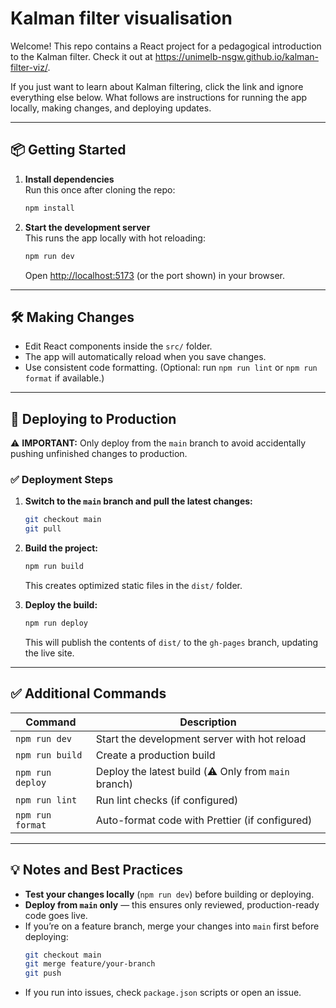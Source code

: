 # Kalman filter visualisation


Welcome! This repo contains a React project for a pedagogical introduction to the Kalman filter. Check it out at https://unimelb-nsgw.github.io/kalman-filter-viz/. 


If you just want to learn about Kalman filtering, click the link and ignore everything else below. What follows are instructions for running the app locally, making changes, and deploying updates.


---

## 📦 Getting Started

1. **Install dependencies**  
   Run this once after cloning the repo:
   ```bash
   npm install
   ```

2. **Start the development server**  
   This runs the app locally with hot reloading:
   ```bash
   npm run dev
   ```
   Open [http://localhost:5173](http://localhost:5173) (or the port shown) in your browser.

---

## 🛠 Making Changes

- Edit React components inside the `src/` folder.
- The app will automatically reload when you save changes.
- Use consistent code formatting. (Optional: run `npm run lint` or `npm run format` if available.)

---

## 🚀 Deploying to Production

⚠️ **IMPORTANT:** Only deploy from the `main` branch to avoid accidentally pushing unfinished changes to production.

### ✅ Deployment Steps
1. **Switch to the `main` branch and pull the latest changes:**
   ```bash
   git checkout main
   git pull
   ```

2. **Build the project:**
   ```bash
   npm run build
   ```
   This creates optimized static files in the `dist/` folder.

3. **Deploy the build:**
   ```bash
   npm run deploy
   ```
   This will publish the contents of `dist/` to the `gh-pages` branch, updating the live site.

---

## ✅ Additional Commands

| Command           | Description                                                   |
|-------------------|---------------------------------------------------------------|
| `npm run dev`     | Start the development server with hot reload                  |
| `npm run build`   | Create a production build                                     |
| `npm run deploy`  | Deploy the latest build (⚠️ Only from `main` branch)          |
| `npm run lint`    | Run lint checks (if configured)                               |
| `npm run format`  | Auto-format code with Prettier (if configured)                |

---

## 💡 Notes and Best Practices

- **Test your changes locally** (`npm run dev`) before building or deploying.
- **Deploy from `main` only** — this ensures only reviewed, production-ready code goes live.
- If you’re on a feature branch, merge your changes into `main` first before deploying:
   ```bash
   git checkout main
   git merge feature/your-branch
   git push
   ```
- If you run into issues, check `package.json` scripts or open an issue.
